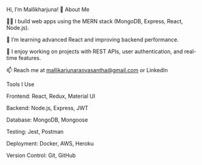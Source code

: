 
Hi, I’m Mallikharjuna! 👋
About Me

👨‍💻 I build web apps using the MERN stack (MongoDB, Express, React, Node.js).

🌱 I’m learning advanced React and improving backend performance.

💼 I enjoy working on projects with REST APIs, user authentication, and real-time features.

📫 Reach me at mallikarjunaraovasantha@gmail.com
 or LinkedIn

Tools I Use

Frontend: React, Redux, Material UI

Backend: Node.js, Express, JWT

Database: MongoDB, Mongoose

Testing: Jest, Postman

Deployment: Docker, AWS, Heroku

Version Control: Git, GitHub

<!---
malli18v/malli18v is a ✨ special ✨ repository because its `README.md` (this file) appears on your GitHub profile.
You can click the Preview link to take a look at your changes.
--->
